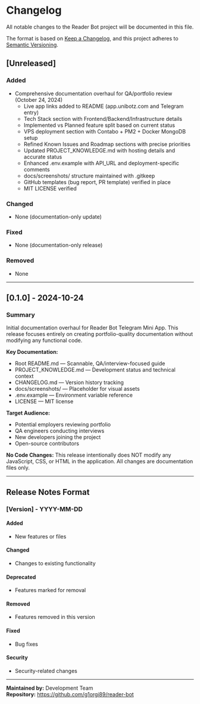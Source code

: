 # Changelog

All notable changes to the Reader Bot project will be documented in this file.

The format is based on [Keep a Changelog](https://keepachangelog.com/en/1.0.0/),
and this project adheres to [Semantic Versioning](https://semver.org/spec/v2.0.0.html).

## [Unreleased]

### Added
- Comprehensive documentation overhaul for QA/portfolio review (October 24, 2024)
  - Live app links added to README (app.unibotz.com and Telegram entry)
  - Tech Stack section with Frontend/Backend/Infrastructure details
  - Implemented vs Planned feature split based on current status
  - VPS deployment section with Contabo + PM2 + Docker MongoDB setup
  - Refined Known Issues and Roadmap sections with precise priorities
  - Updated PROJECT_KNOWLEDGE.md with hosting details and accurate status
  - Enhanced .env.example with API_URL and deployment-specific comments
  - docs/screenshots/ structure maintained with .gitkeep
  - GitHub templates (bug report, PR template) verified in place
  - MIT LICENSE verified

### Changed
- None (documentation-only update)

### Fixed
- None (documentation-only release)

### Removed
- None

---

## [0.1.0] - 2024-10-24

### Summary
Initial documentation overhaul for Reader Bot Telegram Mini App. This release focuses entirely on creating portfolio-quality documentation without modifying any functional code.

**Key Documentation:**
- Root README.md — Scannable, QA/interview-focused guide
- PROJECT_KNOWLEDGE.md — Development status and technical context
- CHANGELOG.md — Version history tracking
- docs/screenshots/ — Placeholder for visual assets
- .env.example — Environment variable reference
- LICENSE — MIT license

**Target Audience:**
- Potential employers reviewing portfolio
- QA engineers conducting interviews
- New developers joining the project
- Open-source contributors

**No Code Changes:**
This release intentionally does NOT modify any JavaScript, CSS, or HTML in the application. All changes are documentation files only.

---

## Release Notes Format

### [Version] - YYYY-MM-DD

#### Added
- New features or files

#### Changed
- Changes to existing functionality

#### Deprecated
- Features marked for removal

#### Removed
- Features removed in this version

#### Fixed
- Bug fixes

#### Security
- Security-related changes

---

**Maintained by:** Development Team  
**Repository:** https://github.com/g1orgi89/reader-bot
